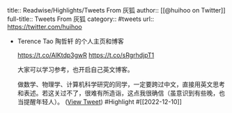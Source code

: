 title:: Readwise/Highlights/Tweets From 灰狐
author:: [[@huihoo on Twitter]]
full-title:: Tweets From 灰狐
category:: #tweets
url:: https://twitter.com/huihoo

- Terence Tao 陶哲轩 的个人主页和博客
  
  https://t.co/AlKtdp3gwR
  https://t.co/sRgrhdjpT1
  
  大家可以学习参考，也开启自己英文博客。
  
  做数学、物理学、计算机科学研究的同学，一定要跨过中文，直接用英文思考和表述。若这关过不了，很难有所造诣，这点我很确信（虽意识到有些晚，也当提醒年轻人）。 ([View Tweet](https://twitter.com/huihoo/status/1601018518828625920)) #Highlight #[[2022-12-10]]